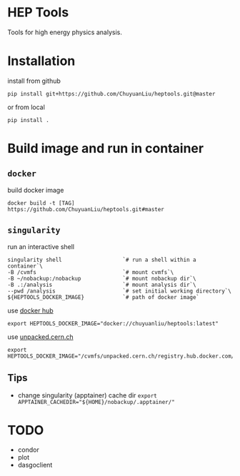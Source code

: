 # HEP Tools
Tools for high energy physics analysis.

# Installation
install from github

    pip install git+https://github.com/ChuyuanLiu/heptools.git@master
or from local

    pip install .
# Build image and run in container
## `docker`
build docker image

    docker build -t [TAG] https://github.com/ChuyuanLiu/heptools.git#master
## `singularity`
run an interactive shell

    singularity shell                   `# run a shell within a container`\
    -B /cvmfs                           `# mount cvmfs`\
    -B ~/nobackup:/nobackup             `# mount nobackup dir`\
    -B .:/analysis                      `# mount analysis dir`\
    --pwd /analysis                     `# set initial working directory`\
    ${HEPTOOLS_DOCKER_IMAGE}            `# path of docker image`
use [docker hub](https://hub.docker.com/repository/docker/chuyuanliu/heptools)

    export HEPTOOLS_DOCKER_IMAGE="docker://chuyuanliu/heptools:latest"
use [unpacked.cern.ch](https://cvmfs.readthedocs.io/en/latest/cpt-containers.html#using-unpacked-cern-ch)

    export HEPTOOLS_DOCKER_IMAGE="/cvmfs/unpacked.cern.ch/registry.hub.docker.com/chuyuanliu/heptools:latest"
## Tips
- change singularity (apptainer) cache dir `export APPTAINER_CACHEDIR="${HOME}/nobackup/.apptainer/"`

# TODO
- condor
- plot
- dasgoclient